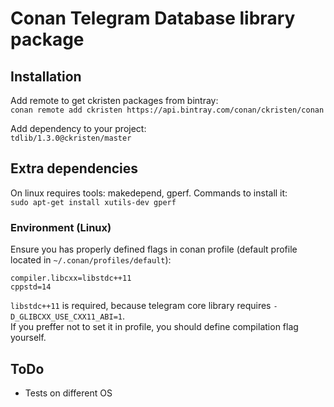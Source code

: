 # Conan Telegram Database library package

## Installation

Add remote to get ckristen packages from bintray:  
`conan remote add ckristen https://api.bintray.com/conan/ckristen/conan`

Add dependency to your project:  
`tdlib/1.3.0@ckristen/master`

## Extra dependencies

On linux requires tools: makedepend, gperf. Commands to install it:  
`sudo apt-get install xutils-dev gperf`

### Environment (Linux)

Ensure you has properly defined flags in conan profile (default profile located in `~/.conan/profiles/default`):
```
compiler.libcxx=libstdc++11
cppstd=14
```

`libstdc++11` is required, because telegram core library requires `-D_GLIBCXX_USE_CXX11_ABI=1`.  
If you preffer not to set it in profile, you should define compilation flag yourself.

## ToDo

- Tests on different OS
